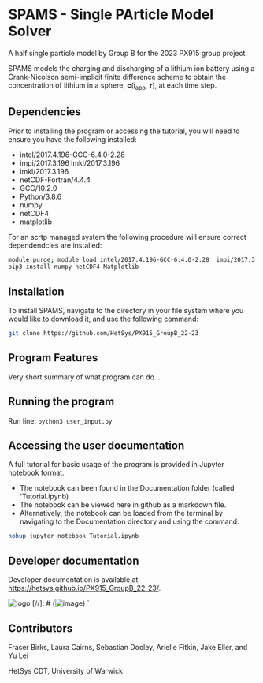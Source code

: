 # SPAMS - Single PArticle Model Solver

A half single particle model by Group B for the 2023 PX915 group project.

SPAMS models the charging and discharging of a lithium ion battery using a Crank-Nicolson semi-implicit finite difference scheme to obtain the
concentration of lithium in a sphere, **c**(i<sub>app</sub>, **r**), at each time step. 

## Dependencies
Prior to installing the program or accessing the tutorial, you will need to ensure you have the following installed:

- intel/2017.4.196-GCC-6.4.0-2.28
- impi/2017.3.196 imkl/2017.3.196
- imkl/2017.3.196
- netCDF-Fortran/4.4.4
- GCC/10.2.0
- Python/3.8.6
- numpy
- netCDF4
- matplotlib

For an scrtp managed system the following procedure will ensure correct dependendcies are installed:

```bash
module purge; module load intel/2017.4.196-GCC-6.4.0-2.28  impi/2017.3.196 imkl/2017.3.196 netCDF-Fortran/4.4.4 GCC/10.2.0 Python/3.8.6
pip3 install numpy netCDF4 Matplotlib
```

## Installation
To install SPAMS, navigate to the directory in your file system where you would like to download it, and use the following command:
```bash
git clone https://github.com/HetSys/PX915_GroupB_22-23
```

## Program Features

Very short summary of what program can do...

## Running the program

Run line: ```python3 user_input.py```

## Accessing the user documentation

A full tutorial for basic usage of the program is provided in Jupyter notebook format.
* The notebook can been found in the Documentation folder (called 'Tutorial.ipynb)
* The notebook can be viewed here in github as a markdown file.
* Alternatively, the notebook can be loaded from the terminal by navigating to the Documentation directory and using the command:
```bash
nohup jupyter notebook Tutorial.ipynb
```

## Developer documentation

Developer documentation is available at https://hetsys.github.io/PX915_GroupB_22-23/.

![logo](https://github.com/HetSys/PX915_GroupB_22-23/assets/120459567/6e1da60c-726c-427d-a9f4-b0177e454a26)
[//]: # (![image](https://github.com/HetSys/PX915_GroupB_22-23/assets/120459567/4524ca72-604a-4983-954b-133471690a92))
`
## Contributors 
Fraser Birks, Laura Cairns, Sebastian Dooley, Arielle Fitkin, Jake Eller, and Yu Lei

HetSys CDT, University of Warwick
